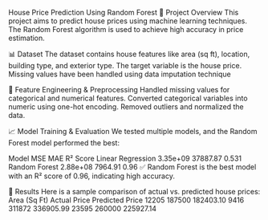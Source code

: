 House Price Prediction Using Random Forest
📌 Project Overview
This project aims to predict house prices using machine learning techniques. The Random Forest algorithm is used to achieve high accuracy in price estimation.

📊 Dataset
The dataset contains house features like area (sq ft), location, building type, and exterior type.
The target variable is the house price.
Missing values have been handled using data imputation technique

🔧 Feature Engineering & Preprocessing
Handled missing values for categorical and numerical features.
Converted categorical variables into numeric using one-hot encoding.
Removed outliers and normalized the data.

📈 Model Training & Evaluation
We tested multiple models, and the Random Forest model performed the best:

Model	               MSE	         MAE	      R² Score
Linear Regression	   3.35e+09	     37887.87	  0.531
Random Forest	       2.88e+08	     7964.91	  0.96
✅ Random Forest is the best model with an R² score of 0.96, indicating high accuracy.

📌 Results
Here is a sample comparison of actual vs. predicted house prices:
Area (Sq Ft)	Actual Price	Predicted Price
12205       	187500	       182403.10
9416	        311872	       336905.99
23595	        260000	       225927.14
